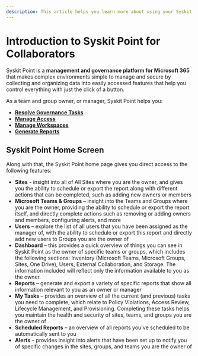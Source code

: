 ```yaml
---
description: This article helps you learn more about using your Syskit Point as a collaborator. 
---
```


# Introduction to Syskit Point for Collaborators

Syskit Point is a **management and governance platform for Microsoft 365** that makes complex environments simple to manage and secure by collecting and organizing data into easily accessed features that help you control everything with just the click of a button.

As a team and group owner, or manager, Syskit Point helps you:

* [**Resolve Governance Tasks**](../point-collaborators/resolve-governance-tasks/README.md)
* [**Manage Access**](../point-collaborators/manage-access/README.md)
* [**Manage Workspaces**](../point-collaborators/manage-workspaces/README.md)
* [**Generate Reports**](../point-collaborators/reporting/README.md)


## Syskit Point Home Screen

Along with that, the Syskit Point home page gives you direct access to the following features:

* **Sites** - insight into all of All Sites where you are the owner, and gives you the ability to schedule or export the report along with different actions that can be completed, such as adding new owners or members
* **Microsoft Teams & Groups** – insight into the Teams and Groups where you are the owner, providing the ability to schedule or export the report itself, and directly complete actions such as removing or adding owners and members, configuring alerts, and more
* **Users** – explore the list of all users that you have been assigned as the manager of, with the ability to schedule or export this report and directly add new users to Groups you are the owner of
* **Dashboard** – this provides a quick overview of things you can see in Syskit Point as the owner of specific teams or groups, which includes the following sections: Inventory (Microsoft Teams, Microsoft Groups, Sites, One Drive), Users, External Collaboration, and Storage. The information included will reflect only the information available to you as the owner. 
* **Reports** – generate and export a variety of specific reports that show all information relevant to you as an owner or manager 
* **My Tasks** – provides an overview of all the current (and previous) tasks you need to complete, which relate to Policy Violations, Access Review, Lifecycle Management, and Provisioning. Completing these tasks helps you maintain the health and security of sites, teams, and groups you are the owner of
* **Scheduled Reports** – an overview of all reports you've scheduled to be automatically sent to you
* **Alerts** – provides insight into alerts that have been set up to notify you of specific changes in the sites, groups, and teams you are the owner of
